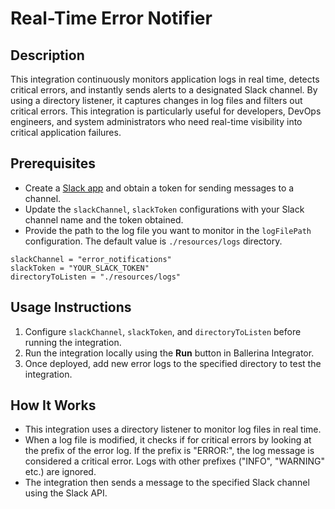 # Real-Time Error Notifier

## Description
This integration continuously monitors application logs in real time, detects critical errors, and instantly sends alerts to a designated Slack channel. By using a directory listener, it captures changes in log files and filters out critical errors. This integration is particularly useful for developers, DevOps engineers, and system administrators who need real-time visibility into critical application failures.

## Prerequisites
- Create a [Slack app](https://api.slack.com/quickstart#creating) and obtain a token for sending messages to a channel.
- Update the `slackChannel`, `slackToken` configurations with your Slack channel name and the token obtained.
- Provide the path to the log file you want to monitor in the `logFilePath` configuration. The default value is `./resources/logs` directory.

```
slackChannel = "error_notifications"
slackToken = "YOUR_SLACK_TOKEN"
directoryToListen = "./resources/logs"
```

## Usage Instructions
1. Configure `slackChannel`, `slackToken`, and `directoryToListen` before running the integration.
2. Run the integration locally using the **Run** button in Ballerina Integrator.
3. Once deployed, add new error logs to the specified directory to test the integration.

## How It Works
- This integration uses a directory listener to monitor log files in real time. 
- When a log file is modified, it checks if for critical errors by looking at the prefix of the error log. If the prefix is "ERROR:", the log message is considered a critical error. Logs with other prefixes ("INFO", "WARNING" etc.) are ignored. 
- The integration then sends a message to the specified Slack channel using the Slack API.
